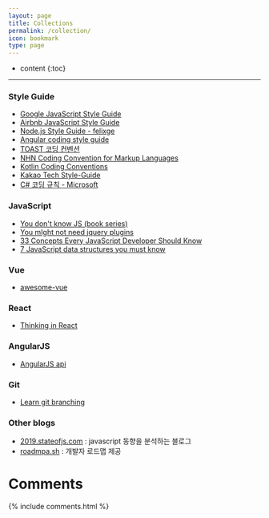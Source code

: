 ```yaml
---
layout: page
title: Collections
permalink: /collection/
icon: bookmark
type: page
---
```


* content
{:toc}

---
### Style Guide
* [Google JavaScript Style Guide](https://google.github.io/styleguide/jsguide.html)
* [Airbnb JavaScript Style Guide](https://github.com/airbnb/javascript)
* [Node.js Style Guide - felixge](https://github.com/felixge/Node-style-guide)
* [Angular coding style guide](https://angular.io/guide/styleguide)
* [TOAST 코딩 컨벤션](https://ui.toast.com/fe-guide/ko_CODING-CONVENSION)
* [NHN Coding Convention for Markup Languages](https://nuli.navercorp.com/data/convention/NHN_Coding_Conventions_for_Markup_Languages.pdf)
* [Kotlin Coding Conventions](https://kotlinlang.org/docs/reference/coding-conventions.html)
* [Kakao Tech Style-Guide](https://tech.kakao.com/tag/style-guide/)
* [C# 코딩 규칙 - Microsoft](https://docs.microsoft.com/ko-kr/dotnet/csharp/programming-guide/inside-a-program/coding-conventions)



### JavaScript   
* [You don't know JS (book series)](https://github.com/getify/You-Dont-Know-JS)
* [You mIght not need jquery plugins](http://youmightnotneedjqueryplugins.com/)
* [33 Concepts Every JavaScript Developer Should Know](https://github.com/leonardomso/33-js-concepts)
* [7 JavaScript data structures you must know](https://medium.com/javarevisited/7-javascript-data-structures-you-must-know-95123122cc39)

### Vue   
* [awesome-vue](https://github.com/vuejs/awesome-vue)

### React   
* [Thinking in React](http://facebook.github.io/react/docs/thinking-in-react.html)

### AngularJS   
* [AngularJS api ](https://docs.angularjs.org/api)

### Git   
* [Learn git branching](https://learngitbranching.js.org/)

### Other blogs
* [2019.stateofjs.com](https://2019.stateofjs.com/) : javascript 동향을 분석하는 블로그
* [roadmpa.sh](https://roadmap.sh/) : 개발자 로드맵 제공

# Comments

{% include comments.html %}
